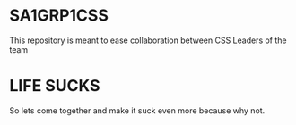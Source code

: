 # SA1GRP1CSS
This repository is meant to ease collaboration between CSS Leaders of the team

# LIFE SUCKS
So lets come together and make it suck even more because why not.
